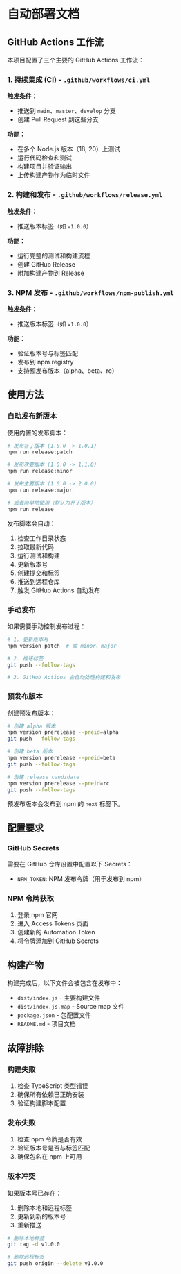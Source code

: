 # 自动部署文档

## GitHub Actions 工作流

本项目配置了三个主要的 GitHub Actions 工作流：

### 1. 持续集成 (CI) - `.github/workflows/ci.yml`

**触发条件：**
- 推送到 `main`、`master`、`develop` 分支
- 创建 Pull Request 到这些分支

**功能：**
- 在多个 Node.js 版本（18, 20）上测试
- 运行代码检查和测试
- 构建项目并验证输出
- 上传构建产物作为临时文件

### 2. 构建和发布 - `.github/workflows/release.yml`

**触发条件：**
- 推送版本标签（如 `v1.0.0`）

**功能：**
- 运行完整的测试和构建流程
- 创建 GitHub Release
- 附加构建产物到 Release

### 3. NPM 发布 - `.github/workflows/npm-publish.yml`

**触发条件：**
- 推送版本标签（如 `v1.0.0`）

**功能：**
- 验证版本号与标签匹配
- 发布到 npm registry
- 支持预发布版本（alpha、beta、rc）

## 使用方法

### 自动发布新版本

使用内置的发布脚本：

```bash
# 发布补丁版本 (1.0.0 -> 1.0.1)
npm run release:patch

# 发布次要版本 (1.0.0 -> 1.1.0)
npm run release:minor

# 发布主要版本 (1.0.0 -> 2.0.0)
npm run release:major

# 或者简单地使用（默认为补丁版本）
npm run release
```

发布脚本会自动：
1. 检查工作目录状态
2. 拉取最新代码
3. 运行测试和构建
4. 更新版本号
5. 创建提交和标签
6. 推送到远程仓库
7. 触发 GitHub Actions 自动发布

### 手动发布

如果需要手动控制发布过程：

```bash
# 1. 更新版本号
npm version patch  # 或 minor、major

# 2. 推送标签
git push --follow-tags

# 3. GitHub Actions 会自动处理构建和发布
```

### 预发布版本

创建预发布版本：

```bash
# 创建 alpha 版本
npm version prerelease --preid=alpha
git push --follow-tags

# 创建 beta 版本
npm version prerelease --preid=beta
git push --follow-tags

# 创建 release candidate
npm version prerelease --preid=rc
git push --follow-tags
```

预发布版本会发布到 npm 的 `next` 标签下。

## 配置要求

### GitHub Secrets

需要在 GitHub 仓库设置中配置以下 Secrets：

- `NPM_TOKEN`: NPM 发布令牌（用于发布到 npm）

### NPM 令牌获取

1. 登录 npm 官网
2. 进入 Access Tokens 页面
3. 创建新的 Automation Token
4. 将令牌添加到 GitHub Secrets

## 构建产物

构建完成后，以下文件会被包含在发布中：

- `dist/index.js` - 主要构建文件
- `dist/index.js.map` - Source map 文件
- `package.json` - 包配置文件
- `README.md` - 项目文档

## 故障排除

### 构建失败

1. 检查 TypeScript 类型错误
2. 确保所有依赖已正确安装
3. 验证构建脚本配置

### 发布失败

1. 检查 npm 令牌是否有效
2. 验证版本号是否与标签匹配
3. 确保包名在 npm 上可用

### 版本冲突

如果版本号已存在：
1. 删除本地和远程标签
2. 更新到新的版本号
3. 重新推送

```bash
# 删除本地标签
git tag -d v1.0.0

# 删除远程标签
git push origin --delete v1.0.0
```
